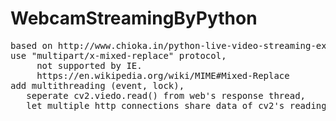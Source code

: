 # WebcamStreamingByPython
<pre>
based on http://www.chioka.in/python-live-video-streaming-example/
use "multipart/x-mixed-replace" protocol, 
     not supported by IE.
     https://en.wikipedia.org/wiki/MIME#Mixed-Replace
add multithreading (event, lock), 
   seperate cv2.viedo.read() from web's response thread,
   let multiple http connections share data of cv2's reading.
</pre>
